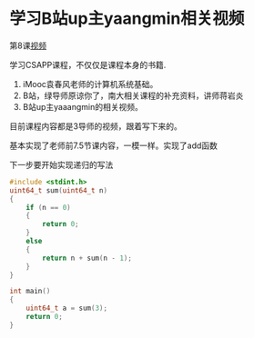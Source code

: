 # 学习B站up主yaangmin相关视频

第8课[视频](https://www.bilibili.com/video/BV1WK41137JT)

学习CSAPP课程，不仅仅是课程本身的书籍.

1. iMooc袁春风老师的计算机系统基础。
2. B站，绿导师原谅你了，南大相关课程的补充资料，讲师蒋岩炎
3. B站up主yaaangmin的相关视频。

目前课程内容都是3导师的视频，跟着写下来的。

基本实现了老师前7.5节课内容，一模一样。实现了add函数

下一步要开始实现递归的写法

```C
#include <stdint.h>
uint64_t sum(uint64_t n)
{
    if (n == 0)
    {
        return 0;
    }
    else
    {
        return n + sum(n - 1);
    }
}

int main()
{
    uint64_t a = sum(3);
    return 0;
}
```

